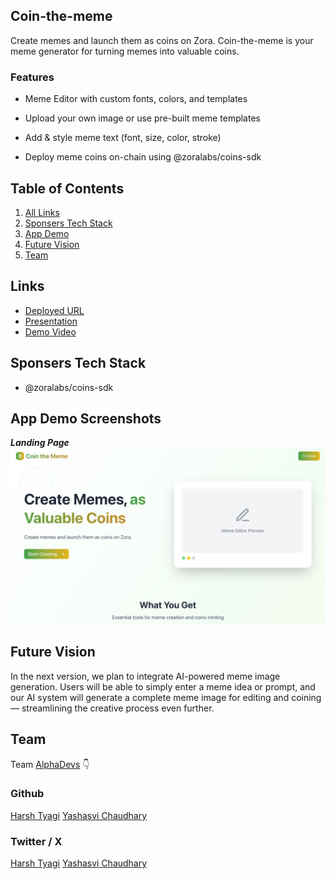 ## Coin-the-meme

Create memes and launch them as coins on Zora. Coin-the-meme is your meme generator for turning memes into valuable coins.

### Features

- Meme Editor with custom fonts, colors, and templates

- Upload your own image or use pre-built meme templates

- Add & style meme text (font, size, color, stroke)

- Deploy meme coins on-chain using @zoralabs/coins-sdk

## Table of Contents

1. [All Links](#links)
2. [Sponsers Tech Stack](#sponsers-tech-stack)
3. [App Demo](#app-demo-screenshots)
4. [Future Vision](#future-vision)
5. [Team](#team)

## Links

- [Deployed URL](https://coin-the-meme.vercel.app/)
- [Presentation](https://www.canva.com/design/DAGsj5LdZc4/3wlD1rjzrz4EGQVOf4GnwQ/view)
- [Demo Video]()

## Sponsers Tech Stack

- @zoralabs/coins-sdk

## App Demo Screenshots

**_Landing Page_**
![Landing Page](/public/landing-page.png)

## Future Vision

In the next version, we plan to integrate AI-powered meme image generation. Users will be able to simply enter a meme idea or prompt, and our AI system will generate a complete meme image for editing and coining — streamlining the creative process even further.

## Team

Team [AlphaDevs](https://www.alphadevs.dev) 👇

### Github

[Harsh Tyagi](https://github.com/mr-harshtyagi)
[Yashasvi Chaudhary](https://github.com/0xyshv)

### Twitter / X

[Harsh Tyagi](https://twitter.com/0xmht)
[Yashasvi Chaudhary](https://twitter.com/0xyshv)
